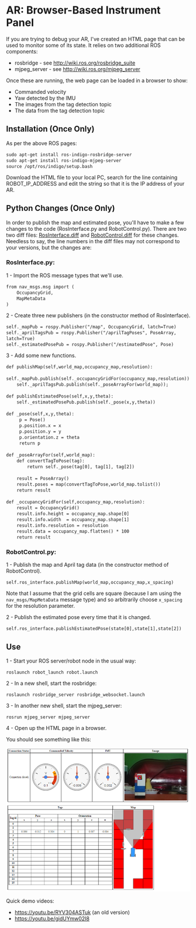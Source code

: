 # AR: Browser-Based Instrument Panel

If you are trying to debug your AR, I've created an HTML page that can be used to monitor some of its state. It relies on two additional ROS components:

* rosbridge - see http://wiki.ros.org/rosbridge_suite
* mjpeg\_server - see http://wiki.ros.org/mjpeg_server

Once these are running, the web page can be loaded in a browser to show:

* Commanded velocity
* Yaw detected by the IMU
* The images from the tag detection topic
* The data from the tag detection topic

## Installation (Once Only)

As per the above ROS pages:

    sudo apt-get install ros-indigo-rosbridge-server
    sudo apt-get install ros-indigo-mjpeg-server
    source /opt/ros/indigo/setup.bash

Download the HTML file to your local PC, search for the line containing ROBOT\_IP\_ADDRESS and edit the string so that it is the IP address of your AR.

## Python Changes (Once Only)
In order to publish the map and estimated pose, you'll have to make a few changes to the code (RosInterface.py and RobotControl.py). There are two two diff files: [RosInterface.diff](./RosInterface.diff) and [RobotControl.diff](./RobotControl.diff) for these changes. Needless to say, the line numbers in the diff files may not correspond to your versions, but the changes are:

### RosInterface.py: ###

1 - Import the ROS message types that we'll use.

	from nav_msgs.msg import (
		OccupancyGrid,
		MapMetaData
	)

2 - Create three new publishers (in the constructor method of RosInterface).

	self._mapPub = rospy.Publisher("/map", OccupancyGrid, latch=True)
	self._aprilTagsPub = rospy.Publisher("/aprilTagPoses", PoseArray, latch=True)
	self._estimatedPosePub = rospy.Publisher("/estimatedPose", Pose)
	
3 - Add some new functions.

	def publishMap(self,world_map,occupancy_map,resolution):
		self._mapPub.publish(self._occupancyGridFor(occupancy_map,resolution))
		self._aprilTagsPub.publish(self._poseArrayFor(world_map));

	def publishEstimatedPose(self,x,y,theta):
		self._estimatedPosePub.publish(self._pose(x,y,theta))

	def _pose(self,x,y,theta):
		 p = Pose()
		 p.position.x = x
		 p.position.y = y
		 p.orientation.z = theta
		 return p

	def _poseArrayFor(self,world_map):
		def convertTagToPose(tag):
			return self._pose(tag[0], tag[1], tag[2])

		result = PoseArray()
		result.poses = map(convertTagToPose,world_map.tolist())
		return result

	def _occupancyGridFor(self,occupancy_map,resolution):
		result = OccupancyGrid()
		result.info.height = occupancy_map.shape[0]
		result.info.width  = occupancy_map.shape[1]
		result.info.resolution = resolution
		result.data = occupancy_map.flatten() * 100
		return result

### RobotControl.py: ###

1 - Publish the map and April tag data (in the constructor method of RobotControl).

	self.ros_interface.publishMap(world_map,occupancy_map,x_spacing)
	
Note that I assume that the grid cells are square (because I am using the `nav_msgs/MapMetaData` message type) and so arbitrarily choose `x_spacing` for the resolution parameter.

2 - Publish the estimated pose every time that it is changed.

	self.ros_interface.publishEstimatedPose(state[0],state[1],state[2])

## Use

1 - Start your ROS server/robot node in the usual way:

    roslaunch robot_launch robot.launch
2 - In a new shell, start the rosbridge:

    roslaunch rosbridge_server rosbridge_websocket.launch
3 - In another new shell, start the mjpeg\_server:

    rosrun mjpeg_server mjpeg_server
4 - Open up the HTML page in a browser.

You should see something like this:
  
<img src="ar-monitoring-example-with-map.png" alt="Browser Screenshot" width="600px"/>

Quick demo videos:
* https://youtu.be/RYV304ASTuk (an old version)
* https://youtu.be/gidUYmw02I8
